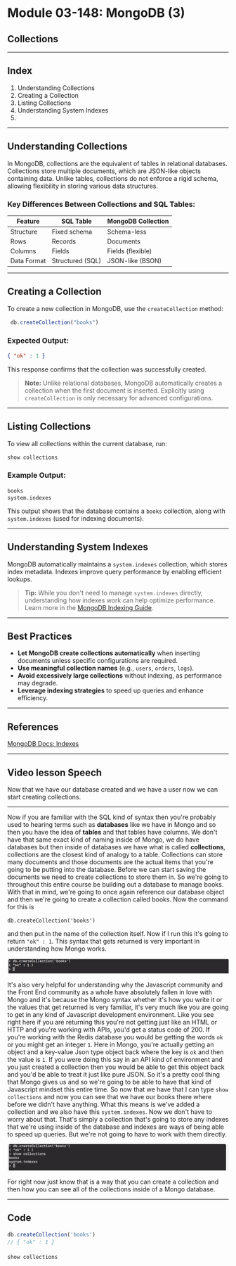 # Module 03-148: MongoDB (3)
## Collections

---

## **Index**

1. Understanding Collections
2. Creating a Collection
3. Listing Collections
4. Understanding System Indexes
5. 

---

## **Understanding Collections**

In MongoDB, collections are the equivalent of tables in relational databases. Collections store multiple documents, which are JSON-like objects containing data. Unlike tables, collections do not enforce a rigid schema, allowing flexibility in storing various data structures.

### **Key Differences Between Collections and SQL Tables:**

| Feature     | SQL Table        | MongoDB Collection |
| ----------- | ---------------- | ------------------ |
| Structure   | Fixed schema     | Schema-less        |
| Rows        | Records          | Documents          |
| Columns     | Fields           | Fields (flexible)  |
| Data Format | Structured (SQL) | JSON-like (BSON)   |

---

## **Creating a Collection**

To create a new collection in MongoDB, use the `createCollection` method:

```js
 db.createCollection("books")
```

### **Expected Output:**

```json
{ "ok" : 1 }
```

This response confirms that the collection was successfully created.

> **Note:** Unlike relational databases, MongoDB automatically creates a collection when the first document is inserted. Explicitly using `createCollection` is only necessary for advanced configurations.

---

## **Listing Collections**

To view all collections within the current database, run:

```js
show collections
```

### **Example Output:**

```
books
system.indexes
```

This output shows that the database contains a `books` collection, along with `system.indexes` (used for indexing documents).

---

## **Understanding System Indexes**

MongoDB automatically maintains a `system.indexes` collection, which stores index metadata. Indexes improve query performance by enabling efficient lookups.

> **Tip:** While you don't need to manage `system.indexes` directly, understanding how indexes work can help optimize performance. Learn more in the [MongoDB Indexing Guide](https://www.mongodb.com/docs/manual/indexes/).

---

## **Best Practices**

- **Let MongoDB create collections automatically** when inserting documents unless specific configurations are required.
- **Use meaningful collection names** (e.g., `users`, `orders`, `logs`).
- **Avoid excessively large collections** without indexing, as performance may degrade.
- **Leverage indexing strategies** to speed up queries and enhance efficiency.

---

## References

[MongoDB Docs:  Indexes](https://www.mongodb.com/docs/manual/indexes/)

***
## Video lesson Speech
Now that we have our database created and we have a user now we can start creating collections. 
***
Now if you are familiar with the SQL kind of syntax then you're probably used to hearing terms such as **databases** like we have in Mongo and so then you have the idea of **tables** and that tables have columns. We don't have that same exact kind of naming inside of Mongo, we do have databases but then inside of databases we have what is called **collections**, collections are the closest kind of analogy to a table. Collections can store many documents and those documents are the actual items that you're going to be putting into the database.  Before we can start saving the documents we need to create collections to store them in. So we're going to throughout this entire course be building out a database to manage books.  With that in mind, we're going to once again reference our database object and then we're going to create a collection called books. Now the command for this is 

```
db.createCollection('books')
```

and then put in the name of the collection itself. Now if I run this it's going to return `"ok" : 1`.  This syntax that gets returned is very important in understanding how Mongo works. 

![large](./03-148_IMG1.png)

It's also very helpful for understanding why the Javascript community and the Front End community as a whole have absolutely fallen in love with Mongo and it's because the Mongo syntax whether it's how you write it or the values that get returned is very familiar, it's very much like you are going to get in any kind of Javascript development environment. Like you see right here if you are returning this you're not getting just like an HTML  or HTTP and you're working with APIs, you'd get a status code of 200.  If you're working with the Redis database you would be getting the words `ok` or you might get an integer `1`. Here in Mongo, you're actually getting an object and a key-value Json type object back where the key is `ok` and then the value is `1`.  If you were doing this say in an API kind of environment and you just created a collection then you would be able to get this object back and you'd be able to treat it just like pure JSON. So it's a pretty cool thing that Mongo gives us and so we're going to be able to have that kind of Javascript mindset this entire time. So now that we have that I can type `show collections` and now you can see that we have our books there where before we didn't have anything. What this means is we've added a collection and we also have this `system.indexes`. Now we don't have to worry about that. That's simply a collection that's going to store any indexes that we're using inside of the database and indexes are ways of being able to speed up queries. But we're not going to have to work with them directly. 

![large](./03-148_IMG2.png)

For right now just know that is a way that you can create a collection and then how you can see all of the collections inside of a Mongo database. 

***

## Code

```js
db.createCollection('books')
// { "ok" : 1 }

show collections
```
